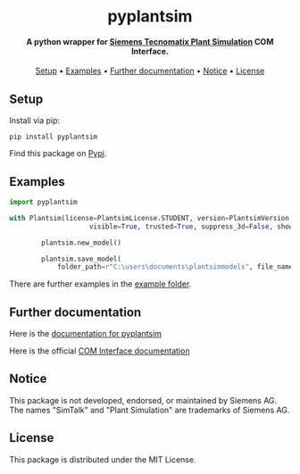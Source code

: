 <h1 align="center">
pyplantsim
</h1>

<h4 align="center">A python wrapper for <a href="https://www.dex.siemens.com/plm/tecnomatix/plant-simulation" target="_blank">Siemens Tecnomatix Plant Simulation</a> COM Interface.</h4>

<p align="center">
  <a href="#setup">Setup</a> •
  <a href="#examples">Examples</a> •
  <a href="https://malun22.github.io/pyplantsim/" target="_blank">Further documentation</a> •
  <a href="#notice">Notice</a> •
  <a href="#license">License</a>
</p>

<!-- - [Setup](#setup)
- [Examples](#examples)
- [Further documentation](#further-documentation)
- [Notice](#notice) -->

## Setup

Install via pip:

```
pip install pyplantsim
```

Find this package on [Pypi](https://pypi.org/project/pyplantsim/).

## Examples

```python
import pyplantsim

with Plantsim(license=PlantsimLicense.STUDENT, version=PlantsimVersion.V_MJ_22_MI_1,
                    visible=True, trusted=True, suppress_3d=False, show_msg_box=False) as plantsim:

        plantsim.new_model()

        plantsim.save_model(
            folder_path=r"C:\users\documents\plantsimmodels", file_name="MyNewModel")
```

There are further examples in the [example folder](https://github.com/malun22/pyplantsim/tree/main/examples).

## Further documentation

Here is the [documentation for pyplantsim](https://malun22.github.io/pyplantsim/)

Here is the official [COM Interface documentation](https://docs.sw.siemens.com/en-US/doc/297028302/PL20250108338137660.PlantSimulation/id47631)

## Notice

This package is not developed, endorsed, or maintained by Siemens AG.
The names "SimTalk" and "Plant Simulation" are trademarks of Siemens AG.

## License

This package is distributed under the MIT License.
